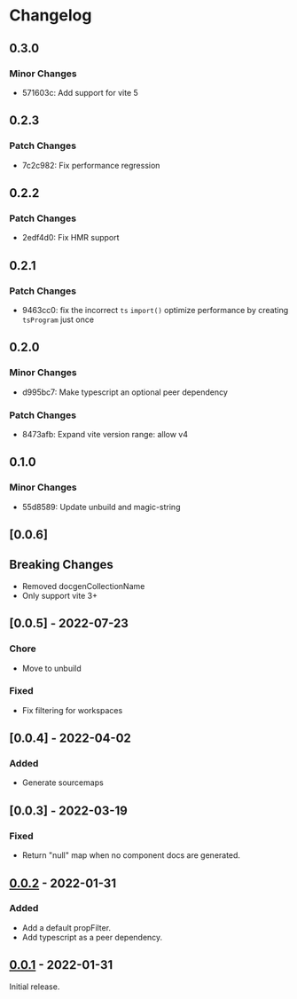 # Changelog

## 0.3.0

### Minor Changes

- 571603c: Add support for vite 5

## 0.2.3

### Patch Changes

- 7c2c982: Fix performance regression

## 0.2.2

### Patch Changes

- 2edf4d0: Fix HMR support

## 0.2.1

### Patch Changes

- 9463cc0: fix the incorrect `ts` `import()`
  optimize performance by creating `tsProgram` just once

## 0.2.0

### Minor Changes

- d995bc7: Make typescript an optional peer dependency

### Patch Changes

- 8473afb: Expand vite version range: allow v4

## 0.1.0

### Minor Changes

- 55d8589: Update unbuild and magic-string

## [0.0.6]

## Breaking Changes

- Removed docgenCollectionName
- Only support vite 3+

## [0.0.5] - 2022-07-23

### Chore

- Move to unbuild

### Fixed

- Fix filtering for workspaces

## [0.0.4] - 2022-04-02

### Added

- Generate sourcemaps

## [0.0.3] - 2022-03-19

### Fixed

- Return "null" map when no component docs are generated.

## [0.0.2] - 2022-01-31

### Added

- Add a default propFilter.
- Add typescript as a peer dependency.

## [0.0.1] - 2022-01-31

Initial release.

[0.0.1]: https://github.com/joshwooding/vite-plugin-react-docgen-typescript/releases/tag/v0.0.1
[0.0.2]: https://github.com/joshwooding/vite-plugin-react-docgen-typescript/releases/tag/v0.0.2
